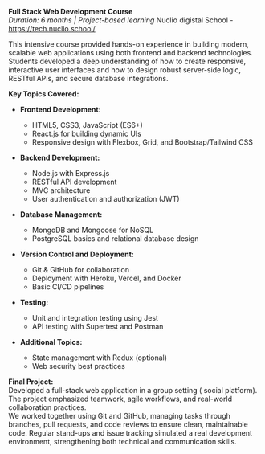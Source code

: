 **Full Stack Web Development Course**  
*Duration: 6 months | Project-based learning*
Nuclio digistal School - https://tech.nuclio.school/

This intensive course provided hands-on experience in building modern, scalable web applications using both frontend and backend technologies. Students developed a deep understanding of how to create responsive, interactive user interfaces and how to design robust server-side logic, RESTful APIs, and secure database integrations.

**Key Topics Covered:**

- **Frontend Development:**  
  - HTML5, CSS3, JavaScript (ES6+)  
  - React.js for building dynamic UIs  
  - Responsive design with Flexbox, Grid, and Bootstrap/Tailwind CSS

- **Backend Development:**  
  - Node.js with Express.js  
  - RESTful API development  
  - MVC architecture
  - User authentication and authorization (JWT)

- **Database Management:**  
  - MongoDB and Mongoose for NoSQL  
  - PostgreSQL basics and relational database design

- **Version Control and Deployment:**  
  - Git & GitHub for collaboration  
  - Deployment with Heroku, Vercel, and Docker  
  - Basic CI/CD pipelines

- **Testing:**  
  - Unit and integration testing using Jest  
  - API testing with Supertest and Postman

- **Additional Topics:**  
  - State management with Redux (optional)  
  - Web security best practices

**Final Project:**  
Developed a full-stack web application in a group setting ( social platform). The project emphasized teamwork, agile workflows, and real-world collaboration practices.  
We worked together using Git and GitHub, managing tasks through branches, pull requests, and code reviews to ensure clean, maintainable code. Regular stand-ups and issue tracking simulated a real development environment, strengthening both technical and communication skills.